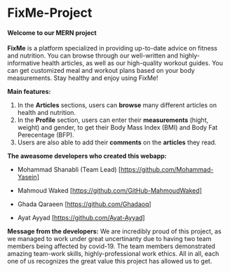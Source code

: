 # FixMe-Project

#### Welcome to our MERN project 


**FixMe** is a platform specialized in providing up-to-date advice on fitness and nutrition. You can browse through our well-written and highly-informative health articles, 
as well as our high-quality workout guides. You can get customized meal and workout plans based on your body measurements. Stay healthy and enjoy using FixMe!


**Main features:**

1. In the **Articles** sections, users can **browse** many different articles on health and nutrition.
2. In the **Profile** section, users can enter their **measurements** (hight, weight) and gender, to get their Body Mass Index (BMI) and Body Fat Perecentage (BFP).
3. Users are also able to add their **comments** on the **articles** they read.

**The aweasome developers who created this webapp:**

- Mohammad Shanabli (Team Lead) [https://github.com/Mohammad-Yasein]

- Mahmoud Waked [https://github.com/GitHub-MahmoudWaked]

- Ghada Qaraeen [https://github.com/Ghadaoq]

- Ayat Ayyad [https://github.com/Ayat-Ayyad]


**Message from the developers:**
We are incredibly proud of this project, as we managed to work under great uncertinanty due to having two team members being affected by covid-19. 
The team members demonstrated amazing team-work skills, highly-professional work ethics. All in all, each one of us recognizes the great value this project has allowed us to get.
